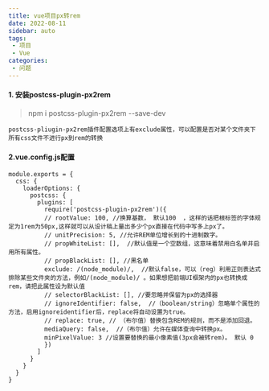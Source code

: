 ```yaml
---
title: vue项目px转rem
date: 2022-08-11
sidebar: auto
tags:
 - 项目 
 - Vue
categories:
 - 问题
---
```

#### 1. 安装postcss-plugin-px2rem
   
 > npm i postcss-plugin-px2rem --save-dev

    postcss-pliugin-px2rem插件配置选项上有exclude属性，可以配置是否对某个文件夹下所有css文件不进行px到rem的转换

#### 2.vue.config.js配置

```
module.exports = {
  css: {
    loaderOptions: {
      postcss: {
        plugins: [
          require('postcss-plugin-px2rem')({
          // rootValue: 100, //换算基数， 默认100  ，这样的话把根标签的字体规定为1rem为50px,这样就可以从设计稿上量出多少个px直接在代码中写多上px了。
          // unitPrecision: 5, //允许REM单位增长到的十进制数字。
          // propWhiteList: [],  //默认值是一个空数组，这意味着禁用白名单并启用所有属性。
          // propBlackList: [], //黑名单
          exclude: /(node_module)/,  //默认false，可以（reg）利用正则表达式排除某些文件夹的方法，例如/(node_module)/ 。如果想把前端UI框架内的px也转换成rem，请把此属性设为默认值
          // selectorBlackList: [], //要忽略并保留为px的选择器
          // ignoreIdentifier: false,  //（boolean/string）忽略单个属性的方法，启用ignoreidentifier后，replace将自动设置为true。
          // replace: true, // （布尔值）替换包含REM的规则，而不是添加回退。
          mediaQuery: false,  //（布尔值）允许在媒体查询中转换px。
          minPixelValue: 3 //设置要替换的最小像素值(3px会被转rem)。 默认 0
          })
        ]
      }
    }
  }
}
```
